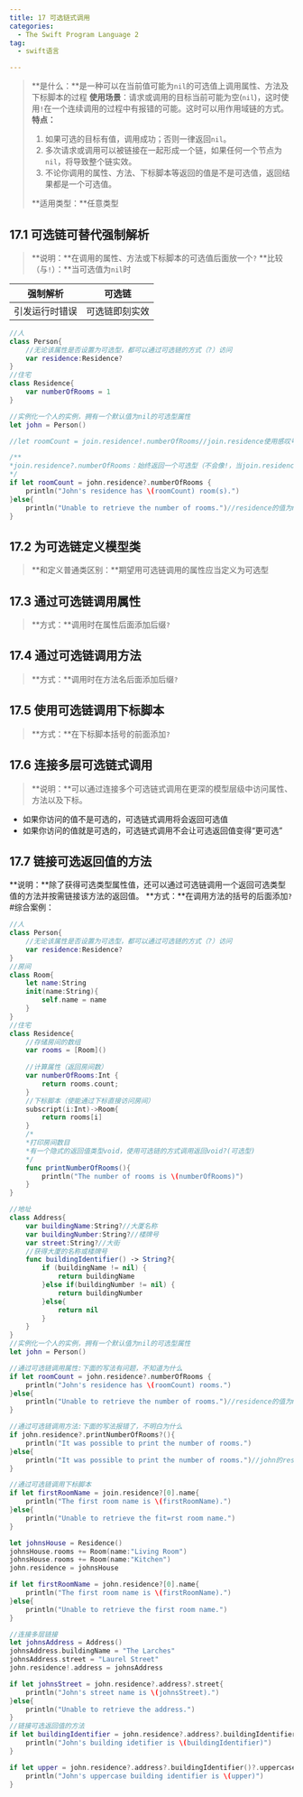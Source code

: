 ```yaml
---
title: 17 可选链式调用
categories:
  - The Swift Program Language 2
tag:
  - swift语言

---
```


>**是什么：**是一种可以在当前值可能为`nil`的可选值上调用属性、方法及下标脚本的过程
>**使用场景**：请求或调用的目标当前可能为空(`nil`)，这时使用`!`在一个连续调用的过程中有报错的可能。这时可以用作用域链的方式。
>**特点：**
>1. 如果可选的目标有值，调用成功；否则一律返回`nil`。
>2. 多次请求或调用可以被链接在一起形成一个链，如果任何一个节点为`nil`，将导致整个链实效。
>3. 不论你调用的属性、方法、下标脚本等返回的值是不是可选值，返回结果都是一个可选值。
>
>**适用类型：**任意类型


## 17.1	可选链可替代强制解析
>**说明：**在调用的属性、方法或下标脚本的可选值后面放一个`?`
>**比较（与`!`）：**当可选值为`nil`时

|强制解析|可选链|
|-----------|---------|
|引发运行时错误|可选链即刻实效|

```swift
//人
class Person{
    //无论该属性是否设置为可选型，都可以通过可选链的方式（?）访问
    var residence:Residence?
}
//住宅
class Residence{
    var numberOfRooms = 1
}

//实例化一个人的实例，拥有一个默认值为nil的可选型属性
let john = Person()

//let roomCount = join.residence!.numberOfRooms//join.residence使用感叹号将导致运行时错误

/**
*join.residence?.numberOfRooms：始终返回一个可选型（不会像!，当join.residence为nil时报错）
*/
if let roomCount = john.residence?.numberOfRooms {
    println("John's residence has \(roomCount) room(s).")
}else{
    println("Unable to retrieve the number of rooms.")//residence的值为nil
}

```

## 17.2	为可选链定义模型类
>**和定义普通类区别：**期望用可选链调用的属性应当定义为可选型

## 17.3	通过可选链调用属性
>**方式：**调用时在属性后面添加后缀`?`

## 17.4	通过可选链调用方法
>**方式：**调用时在方法名后面添加后缀`?`

## 17.5	使用可选链调用下标脚本
>**方式：**在下标脚本括号的前面添加`?`

## 17.6	连接多层可选链式调用
>**说明：**可以通过连接多个可选链式调用在更深的模型层级中访问属性、方法以及下标。
+ 如果你访问的值不是可选的，可选链式调用将会返回可选值
+ 如果你访问的值就是可选的，可选链式调用不会让可选返回值变得“更可选”

## 17.7	链接可选返回值的方法 
**说明：**除了获得可选类型属性值，还可以通过可选链调用一个返回可选类型值的方法并按需链接该方法的返回值。
**方式：**在调用方法的括号的后面添加`?`
#综合案例：

```swift
//人
class Person{
    //无论该属性是否设置为可选型，都可以通过可选链的方式（?）访问
    var residence:Residence?
}
//房间
class Room{
    let name:String
    init(name:String){
        self.name = name
    }
}
//住宅
class Residence{
    //存储房间的数组
    var rooms = [Room]()
    
    //计算属性（返回房间数）
    var numberOfRooms:Int {
        return rooms.count;
    }
    //下标脚本（使能通过下标直接访问房间）
    subscript(i:Int)->Room{
        return rooms[i]
    }
    /*
    *打印房间数目
    *有一个隐式的返回值类型void，使用可选链的方式调用返回void?(可选型)
    */
    func printNumberOfRooms(){
        println("The number of rooms is \(numberOfRooms)")
    }
}

//地址
class Address{
    var buildingName:String?//大厦名称
    var buildingNumber:String?//楼牌号
    var street:String?//大街
    //获得大厦的名称或楼牌号
    func buildingIdentifier() -> String?{
        if (buildingName != nil) {
            return buildingName
        }else if(buildingNumber != nil) {
            return buildingNumber
        }else{
            return nil
        }
    }
}
//实例化一个人的实例，拥有一个默认值为nil的可选型属性
let john = Person()

//通过可选链调用属性:下面的写法有问题，不知道为什么
if let roomCount = john.residence?.numberOfRooms {
    println("John's residence has \(roomCount) rooms.")
}else{
    println("Unable to retrieve the number of rooms.")//residence的值为nil
}

//通过可选链调用方法:下面的写法报错了，不明白为什么
if john.residence?.printNumberOfRooms?(){
    println("It was possible to print the number of rooms.")
}else{
    println("It was possible to print the number of rooms.")//john的residence不存在
}

//通过可选链调用下标脚本
if let firstRoomName = join.residence?[0].name{
    println("The first room name is \(firstRoomName).")
}else{
    println("Unable to retrieve the fit=rst room name.")
}

let johnsHouse = Residence()
johnsHouse.rooms += Room(name:"Living Room")
johnsHouse.rooms += Room(name:"Kitchen")
john.residence = johnsHouse

if let firstRoomName = john.residence?[0].name{
    println("The first room name is \(firstRoomName).")
}else{
    println("Unable to retrieve the first room name.")
}

//连接多层链接
let johnsAddress = Address()
johnsAddress.buildingName = "The Larches"
johnsAddress.street = "Laurel Street"
john.residence!.address = johnsAddress

if let johnsStreet = john.residence?.address?.street{
    println("John's street name is \(johnsStreet).")
}else{
    println("Unable to retrieve the address.")
}
//链接可选返回值的方法
if let buildingIdentifier = john.residence?.address?.buildingIdentifier(){
    println("John's building idetifier is \(buildingIdentifier)")
}

if let upper = john.residence?.address?.buildingIdentifier()?.uppercaseString{
    println("John's uppercase building identifier is \(upper)")
}
```
